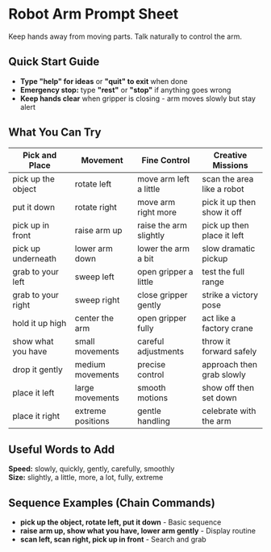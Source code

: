 # Robot Arm Prompt Sheet

Keep hands away from moving parts. Talk naturally to control the arm.

## Quick Start Guide

- **Type "help" for ideas** or **"quit" to exit** when done
- **Emergency stop:** type **"rest"** or **"stop"** if anything goes wrong
- **Keep hands clear** when gripper is closing - arm moves slowly but stay alert

## What You Can Try

Pick and Place | Movement | Fine Control | Creative Missions
---|---|---|---
pick up the object | rotate left | move arm left a little | scan the area like a robot
put it down | rotate right | move arm right more | pick it up then show it off
pick up in front | raise arm up | raise the arm slightly | pick up then place it left
pick up underneath | lower arm down | lower the arm a bit | slow dramatic pickup
grab to your left | sweep left | open gripper a little | test the full range
grab to your right | sweep right | close gripper gently | strike a victory pose
hold it up high | center the arm | open gripper fully | act like a factory crane
show what you have | small movements | careful adjustments | throw it forward safely
drop it gently | medium movements | precise control | approach then grab slowly
place it left | large movements | smooth motions | show off then set down
place it right | extreme positions | gentle handling | celebrate with the arm

## Useful Words to Add

**Speed:** slowly, quickly, gently, carefully, smoothly  
**Size:** slightly, a little, more, a lot, fully, extreme

## Sequence Examples (Chain Commands)

- **pick up the object, rotate left, put it down** - Basic sequence
- **raise arm up, show what you have, lower arm gently** - Display routine
- **scan left, scan right, pick up in front** - Search and grab
